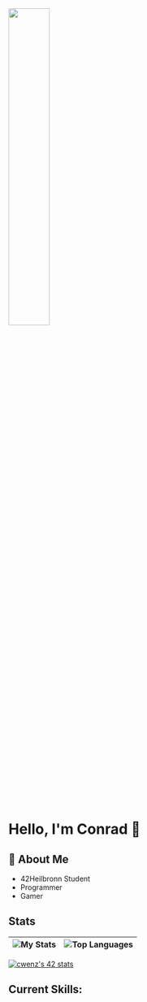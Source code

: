 <!-- Cyberpunk cafe: https://media.giphy.com/media/pVGsAWjzvXcZW4ZBTE/giphy.gif -->
<!-- Cowboy bebob: https://media.giphy.com/media/4ilFRqgbzbx4c/giphy.gif -->
<!-- Tales of arise fight scene: https://media.giphy.com/media/6ULDGyRw0uhECEhAaQ/giphy-downsized-large.gif -->

<img src="https://media.giphy.com/media/6ULDGyRw0uhECEhAaQ/giphy-downsized-large.gif" height="40%" width="40%" />

# Hello, I'm Conrad 👋

## 💭 About Me
 - 42Heilbronn Student
 - Programmer
 - Gamer

## Stats
<!-- THEMES: dark, radical, merko, gruvbox, tokyonight, onedark, cobalt, synthwave, highcontrast, dracula -->
| ![My Stats](https://github-readme-stats.vercel.app/api?username=RealConrad&count_private=true&show_icons=true&theme=tokyonight) | ![Top Languages](https://github-readme-stats.vercel.app/api/top-langs/?username=RealConrad&theme=tokyonight) |
|---|---|


[![cwenz's 42 stats](https://badge.mediaplus.ma/darkblue/cwenz?1337Badge=off&UM6P=off)](https://github.com/oakoudad/badge42)

## Current Skills:


<!--
**RealConrad/RealConrad** is a ✨ _special_ ✨ repository because its `README.md` (this file) appears on your GitHub profile.

Here are some ideas to get you started:

- 🔭 I’m currently working on ...
- 🌱 I’m currently learning ...
- 👯 I’m looking to collaborate on ...
- 🤔 I’m looking for help with ...
- 💬 Ask me about ...
- 📫 How to reach me: ...
- 😄 Pronouns: ...
- ⚡ Fun fact: ...
-->
